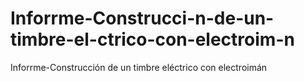 # Inforrme-Construcci-n-de-un-timbre-el-ctrico-con-electroim-n
Inforrme-Construcción de un timbre eléctrico con electroimán
